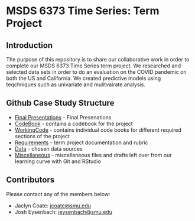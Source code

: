 # MSDS 6373 Time Series: Term Project

## Introduction
The purpose of this repository is to share our collaborative work in order to complete our MSDS 6373 Time Series term project. We researched and selected data sets in order to do an evaluation on the COVID pandemic on both the US and California. We created predictive models using teqchniques such as univariate and mulitvairate analysis.

## Github Case Study Structure
* [Final Presentations] - Final Presenations
* [CodeBook] - contains a codebook for the project
* [WorkingCode] - contains individual code books for different required sections of the project
* [Requirements] - term project documentation and rubric
* [Data] - chosen data sources
* [Miscellaneous] - miscellaneous files and drafts left over from our learning curve with Git and RStudio

## Contributors
Please contact any of the members below: 
 - Jaclyn Coate: jcoate@smu.edu 
 - Josh Eysenbach: jeysenbach@smu.edu

 [Final Presentations]: <https://github.com/JaclynCoate/6306_Case_Study_1/tree/master/presentations/finalpresentations>
 [CodeBook]: <https://github.com/JaclynCoate/6306_Case_Study_1/tree/master/codebook>
 [WorkingCode]: <https://github.com/JaclynCoate/6373_Time_Series/tree/master/TermProject/WorkingCode>
 [Requirements]: <https://github.com/JaclynCoate/6306_Case_Study_1/tree/master/case_study_req>
 [Data]: <https://github.com/JaclynCoate/6373_Time_Series/tree/master/TermProject/Data>
 [Miscellaneous]: <https://github.com/JaclynCoate/6306_Case_Study_1/tree/master/Misc>         
